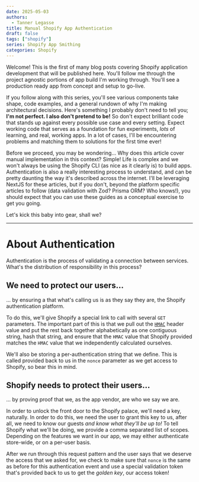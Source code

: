 ```yaml
---
date: 2025-05-03
authors:
  - Tanner Legasse
title: Manual Shopify App Authentication
draft: false
tags: ["shopify"]
series: Shopify App Smithing
categories: Shopify
---
```


Welcome! This is the first of many blog posts covering Shopify application development that will be published here. You'll follow me through the project agnostic portions of app build I'm working through. You'll see a production ready app from concept and setup to go-live.

If you follow along with this series, you'll see various components take shape, code examples, and a general rundown of why I'm making architectural decisions. Here's something I probably don't need to tell you; __I'm not perfect. I also don't pretend to be!__ So don't expect brilliant code that stands up against every possible use case and every setting. Expect working code that serves as a foundation for fun experiments, *lots* of learning, and real, working apps. In a lot of cases, I'll be encountering problems and matching them to solutions for the first time ever!

Before we proceed, you may be wondering... Why does this article cover manual implementation in this context? Simple! Life is complex and we won't always be using the Shopify CLI (as nice as it clearly is) to build apps. Authentication is also a really interesting process to understand, and can be pretty daunting the way it's described across the internet. I'll be leveraging NextJS for these articles, but if you don't, beyond the platform specific articles to follow (data validation with Zod? Prisma ORM? Who knows!), you should expect that you can use these guides as a conceptual exercise to get you going.

Let's kick this baby into gear, shall we?

---
# About Authentication
Authentication is the process of validating a connection between services. What's the distribution of responsibility in this process?

## We need to protect our users...
... by ensuring a that what's calling us is as they say they are, the Shopify authentication platform.

To do this, we'll give Shopify a special link to call with several `GET` parameters. The important part of this is that we pull out the [`HMAC`](https://en.m.wikipedia.org/wiki/HMAC) header value and put the rest back together alphabetically as one contiguous string, hash that string, and ensure that the `HMAC` value that Shopify provided matches the `HMAC` value that we independently calculated ourselves.

We'll also be storing a per-authentication string that we define. This is called provided back to us in the `nonce` parameter as we get access to Shopify, so bear this in mind.

## Shopify needs to protect their users...
... by proving proof that we, as the app vendor, are who we say we are.

In order to unlock the front door to the Shopify palace, we'll need a key, naturally. In order to do this, we need the user to grant this key to us, after all, we need to know our guests _and know what they'll be up to!_ To tell Shopify what we'll be doing, we provide a comma separated list of scopes. Depending on the features we want in our app, we may either authenticate store-wide, or on a per-user basis.

After we run through this request pattern and the user says that we deserve the access that we asked for, we check to make sure that `nonce` is the same as before for this authentication event and use a special validation token that's provided back to us to get the *golden key*, our access token!
